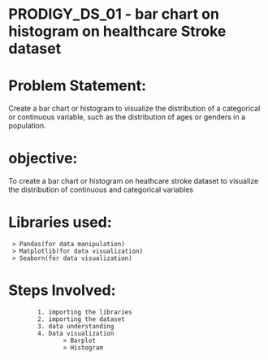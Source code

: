 # PRODIGY_DS_01 - bar chart on histogram on healthcare Stroke dataset

 # Problem Statement:
 Create a bar chart or histogram to visualize the distribution of a categorical or continuous variable, such as the distribution of ages or genders in a population.
 # objective:
   To create a bar chart or histogram on heathcare stroke dataset to visualize the distribution of continuous and categorical variables
 #  Libraries used:
     > Pandas(for data manipulation)
     > Matplotlib(for data visualization)
     > Seaborn(for data visualization)
 # Steps Involved:
            1. importing the libraries
            2. importing the dataset
            3. data understanding
            4. Data visualization
                   > Barplot
                   > Histogram
      
